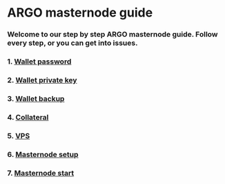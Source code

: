 # ARGO masternode guide

### **Welcome to our step by step ARGO masternode guide. Follow every step, or you can get into issues.**

### 1. [Wallet password](mn_guide_wallet_password.md)
### 2. [Wallet private key](mn_guide_wallet_privkey.md)
### 3. [Wallet backup](mn_guide_wallet_backup.md)
### 4. [Collateral](mn_guide_collateral.md)
### 5. [VPS](mn_guide_create_vps.md)
### 6. [Masternode setup](mn_guide_masternode_setup.md)
### 7. [Masternode start](mn_guide_masternode_start.md)
